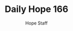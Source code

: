 ---
image: /assets/img/daily-hope-default-artwork.png
title: Daily Hope 166
number: 166
categories:
  - Daily Hope
author: Hope Staff
notes: Daily Hope 166
embed: >-
  <iframe style="border-radius:12px" src="https://open.spotify.com/embed/episode/5fc5TImI67gCmEw3RSQwy4?utm_source=generator" width="100%" height="352" frameBorder="0" allowfullscreen="" allow="autoplay; clipboard-write; encrypted-media; fullscreen; picture-in-picture" loading="lazy"></iframe>
---